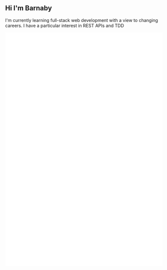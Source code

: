 ## Hi I'm Barnaby

I'm currently learning full-stack web development with a view to changing careers. I have a particular interest in REST APIs and TDD

![Metrics](/github-metrics.svg)
<!-- <p align="center"><img src="/github-metrics.svg" alt="Metrics" width="400"></p> -->

<!--
**barns/barns** is a ✨ _special_ ✨ repository because its `README.md` (this file) appears on your GitHub profile.

Here are some ideas to get you started:

- 🔭 I’m currently working on ...
- 🌱 I’m currently learning ...
- 👯 I’m looking to collaborate on ...
- 🤔 I’m looking for help with ...
- 💬 Ask me about ...
- 📫 How to reach me: ...
- 😄 Pronouns: ...
- ⚡ Fun fact: ...
-->
